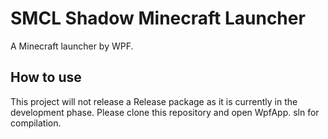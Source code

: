 # SMCL Shadow Minecraft Launcher
A Minecraft launcher by WPF.
## How to use
This project will not release a Release package as it is currently in the development phase.
Please clone this repository and open WpfApp. sln for compilation.
